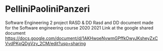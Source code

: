 # PelliniPaoliniPanzeri
Software Engineering 2 project RASD &amp; DD
Rasd and DD document made for the Software engineering course 2020 2021
Link at the google shared document
https://docs.google.com/document/d/1AKHwoeNywmGPffkOwyJKsheyZxCVvdPKpQDgVzy_2CM/edit?usp=sharing
